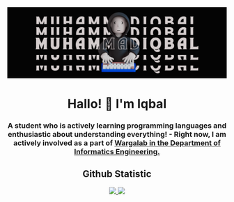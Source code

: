 <div align="center">
  <img src="https://raw.githubusercontent.com/LabQii/LabQii/master/bg-github.png" alt="stacks" />
  <h1>Hallo! 👋 I'm Iqbal</h1>
  <h3>A student who is actively learning programming languages and enthusiastic about understanding everything! - Right now, I am actively involved as a part of <a href="https://www.instagram.com/wargalabtif_/?hl=id">Wargalab in the Department of Informatics Engineering.</a></h3>
</div>

<h2 align="center">Github Statistic</h2>
<p align="center">
  <a href="https://github.com/LabQii">
    <img height="180em" src="https://github-readme-stats-eight-theta.vercel.app/api?username=LabQii&show_icons=true&theme=algolia&include_all_commits=true&count_private=true" />
    <img height="180em" src="https://github-readme-stats-eight-theta.vercel.app/api/top-langs/?username=LabQii&layout=compact&langs_count=8&theme=algolia" />
  </a>
</p>
